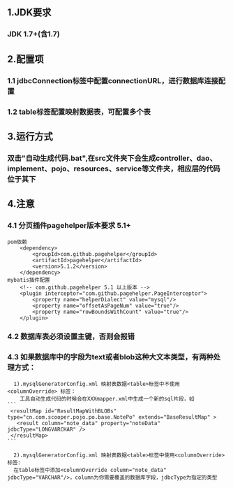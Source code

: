 ##  1.JDK要求
### JDK 1.7+(含1.7)

##  2.配置项
###  1.1 jdbcConnection标签中配置connectionURL，进行数据库连接配置
###  1.2 table标签配置映射数据表，可配置多个表

##  3.运行方式
###  双击"自动生成代码.bat",在src文件夹下会生成controller、dao、implement、pojo、resources、service等文件夹，相应层的代码位于其下

##  4.注意
###   4.1 分页插件pagehelper版本要求 5.1+ 
	pom依赖
	    <dependency>
			<groupId>com.github.pagehelper</groupId>
			<artifactId>pagehelper</artifactId>
			<version>5.1.2</version>
		</dependency>
	mybatis插件配置
		<!-- com.github.pagehelper 5.1 以上版本 -->
	    <plugin interceptor="com.github.pagehelper.PageInterceptor">
	        <property name="helperDialect" value="mysql"/>
	        <property name="offsetAsPageNum" value="true"/>
	        <property name="rowBoundsWithCount" value="true"/>
	    </plugin>
###   4.2 数据库表必须设置主键，否则会报错
###   4.3 如果数据库中的字段为text或者blob这种大文本类型，有两种处理方式：
	  
	  1).mysqlGeneratorConfig.xml 映射表数据<table>标签中不使用<columnOverride> 标签：
	    工具自动生成代码的时候会在XXXmapper.xml中生成一个新的sql片段，如
	```
	 <resultMap id="ResultMapWithBLOBs" type="cn.com.scooper.pojo.po.base.NotePo" extends="BaseResultMap" >
       <result column="note_data" property="noteData" jdbcType="LONGVARCHAR" />
     </resultMap>
    ```
	
	  2).mysqlGeneratorConfig.xml 映射表数据<table>标签中使用<columnOverride> 标签:
	  在table标签中添加<columnOverride column="note_data" jdbcType="VARCHAR"/>，column为你需要覆盖的数据库字段，jdbcType为指定的类型
